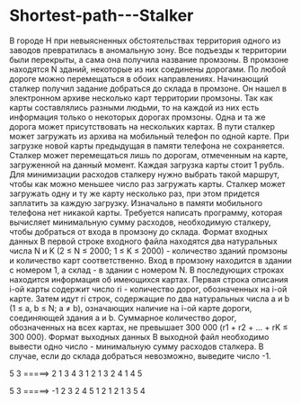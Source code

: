 # Shortest-path---Stalker
В городе Н при невыясненных обстоятельствах территория одного из заводов превратилась в аномальную зону. Все подъезды к территории были перекрыты, а сама она получила название промзоны. В промзоне находятся N зданий, некоторые из них соединены дорогами. По любой дороге можно перемещаться в обоих направлениях.
Начинающий сталкер получил задание добраться до склада в промзоне. Он нашел в электронном архиве несколько карт территории промзоны. Так как карты составлялись разными людьми, то на каждой из них есть информация только о некоторых дорогах промзоны. Одна и та же дорога может присутствовать на нескольких картах.
В пути сталкер может загружать из архива на мобильный телефон по одной карте. При загрузке новой карты предыдущая в памяти телефона не сохраняется. Сталкер может перемещаться лишь по дорогам, отмеченным на карте, загруженной на данный момент. Каждая загрузка карты стоит 1 рубль. Для минимизации расходов сталкеру нужно выбрать такой маршрут, чтобы как можно меньшее число раз загружать карты. Сталкер может загружать одну и ту же карту несколько раз, при этом придется заплатить за каждую загрузку. Изначально в памяти мобильного телефона нет никакой карты.
Требуется написать программу, которая вычисляет минимальную сумму расходов, необходимую сталкеру, чтобы добраться от входа в промзону до склада.
Формат входных данных
В первой строке входного файла находятся два натуральных числа N и K (2 ≤ N ≤ 2000; 1 ≤ K ≤ 2000) - количество зданий промзоны и количество карт соответственно. Вход в промзону находится в здании с номером 1, а склад - в здании с номером N.
В последующих строках находится информация об имеющихся картах. Первая строка описания i-ой карты содержит число ri - количество дорог, обозначенных на i-ой карте. Затем идут ri строк, содержащие по два натуральных числа a и b (1 ≤ a, b ≤ N; a ≠ b), означающих наличие на i-ой карте дороги, соединяющей здания a и b. Суммарное количество дорог, обозначенных на всех картах, не превышает 300 000 (r1 + r2 + ... + rK ≤ 300 000).
Формат выходных данных
В выходной файл необходимо вывести одно число - минимальную сумму расходов сталкера. В случае, если до склада добраться невозможно, выведите число -1.

5 3  =====>  2
1
3 4
3
1 2
1 3
2 4
1
4 5

 	
5 3  =====>  -1
2
3 2
4 5
1
2 1
2
1 3
5 4
